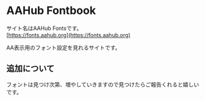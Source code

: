 # AAHub Fontbook
サイト名はAAHub Fontsです。  
[https://fonts.aahub.org](https://fonts.aahub.org)  

AA表示用のフォント設定を見れるサイトです。  


## 追加について
フォントは見つけ次第、増やしていきますので見つけたらご報告くれると嬉しいです。
